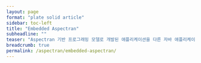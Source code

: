 ```yaml
---
layout: page
format: "plate solid article"
sidebar: toc-left
title: "Embedded Aspectran"
subheadline: ""
teaser: "Aspectran 기반 프로그래밍 모델로 개발된 애플리케이션을 다른 자바 애플리케이션에 내장할 수 있습니다."
breadcrumb: true
permalink: /aspectran/embedded-aspectran/
---
```


